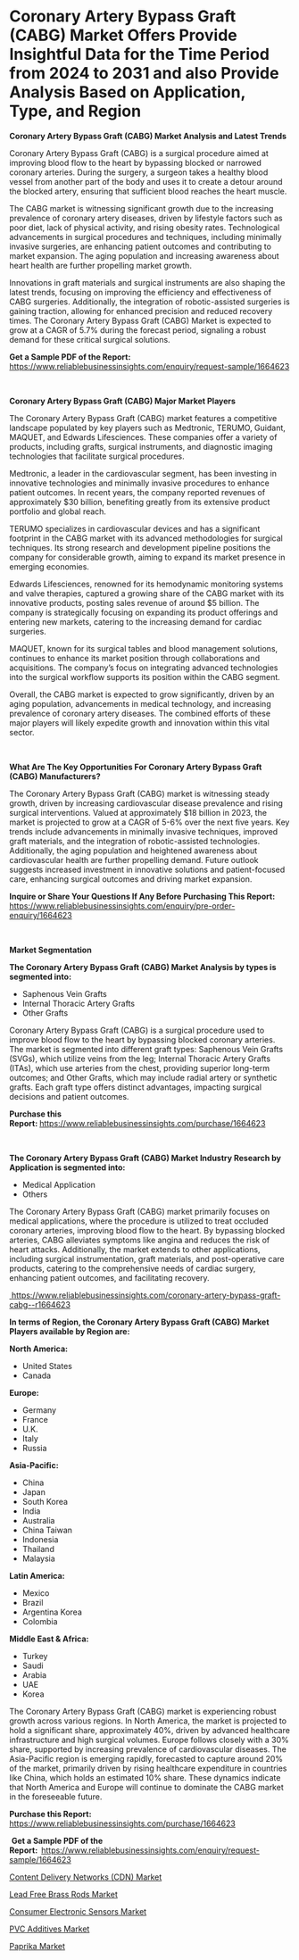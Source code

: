 <p><h1>Coronary Artery Bypass Graft (CABG) Market Offers Provide Insightful Data for the Time Period from 2024 to 2031 and also Provide Analysis Based on Application, Type, and Region</h1></p><p><strong>Coronary Artery Bypass Graft (CABG) Market Analysis and Latest Trends</strong></p>
<p><p>Coronary Artery Bypass Graft (CABG) is a surgical procedure aimed at improving blood flow to the heart by bypassing blocked or narrowed coronary arteries. During the surgery, a surgeon takes a healthy blood vessel from another part of the body and uses it to create a detour around the blocked artery, ensuring that sufficient blood reaches the heart muscle.</p><p>The CABG market is witnessing significant growth due to the increasing prevalence of coronary artery diseases, driven by lifestyle factors such as poor diet, lack of physical activity, and rising obesity rates. Technological advancements in surgical procedures and techniques, including minimally invasive surgeries, are enhancing patient outcomes and contributing to market expansion. The aging population and increasing awareness about heart health are further propelling market growth.</p><p>Innovations in graft materials and surgical instruments are also shaping the latest trends, focusing on improving the efficiency and effectiveness of CABG surgeries. Additionally, the integration of robotic-assisted surgeries is gaining traction, allowing for enhanced precision and reduced recovery times. The Coronary Artery Bypass Graft (CABG) Market is expected to grow at a CAGR of 5.7% during the forecast period, signaling a robust demand for these critical surgical solutions.</p></p>
<p><strong>Get a Sample PDF of the Report:&nbsp;</strong> <a href="https://www.reliablebusinessinsights.com/enquiry/request-sample/1664623?utm_campaign=84&utm_medium=2&utm_source=Github&utm_content=ia&utm_term=09122024&utm_id=coronary-artery-bypass-graft-cabg">https://www.reliablebusinessinsights.com/enquiry/request-sample/1664623</a></p>
<p>&nbsp;</p>
<p><strong>Coronary Artery Bypass Graft (CABG) Major Market Players</strong></p>
<p><p>The Coronary Artery Bypass Graft (CABG) market features a competitive landscape populated by key players such as Medtronic, TERUMO, Guidant, MAQUET, and Edwards Lifesciences. These companies offer a variety of products, including grafts, surgical instruments, and diagnostic imaging technologies that facilitate surgical procedures.</p><p>Medtronic, a leader in the cardiovascular segment, has been investing in innovative technologies and minimally invasive procedures to enhance patient outcomes. In recent years, the company reported revenues of approximately $30 billion, benefiting greatly from its extensive product portfolio and global reach.</p><p>TERUMO specializes in cardiovascular devices and has a significant footprint in the CABG market with its advanced methodologies for surgical techniques. Its strong research and development pipeline positions the company for considerable growth, aiming to expand its market presence in emerging economies.</p><p>Edwards Lifesciences, renowned for its hemodynamic monitoring systems and valve therapies, captured a growing share of the CABG market with its innovative products, posting sales revenue of around $5 billion. The company is strategically focusing on expanding its product offerings and entering new markets, catering to the increasing demand for cardiac surgeries.</p><p>MAQUET, known for its surgical tables and blood management solutions, continues to enhance its market position through collaborations and acquisitions. The company’s focus on integrating advanced technologies into the surgical workflow supports its position within the CABG segment.</p><p>Overall, the CABG market is expected to grow significantly, driven by an aging population, advancements in medical technology, and increasing prevalence of coronary artery diseases. The combined efforts of these major players will likely expedite growth and innovation within this vital sector.</p></p>
<p>&nbsp;</p>
<p><strong>What Are The Key Opportunities For Coronary Artery Bypass Graft (CABG) Manufacturers?</strong></p>
<p><p>The Coronary Artery Bypass Graft (CABG) market is witnessing steady growth, driven by increasing cardiovascular disease prevalence and rising surgical interventions. Valued at approximately $18 billion in 2023, the market is projected to grow at a CAGR of 5-6% over the next five years. Key trends include advancements in minimally invasive techniques, improved graft materials, and the integration of robotic-assisted technologies. Additionally, the aging population and heightened awareness about cardiovascular health are further propelling demand. Future outlook suggests increased investment in innovative solutions and patient-focused care, enhancing surgical outcomes and driving market expansion.</p></p>
<p><strong>Inquire or Share Your Questions If Any Before Purchasing This Report:</strong> <a href="https://www.reliablebusinessinsights.com/enquiry/pre-order-enquiry/1664623?utm_campaign=84&utm_medium=2&utm_source=Github&utm_content=ia&utm_term=09122024&utm_id=coronary-artery-bypass-graft-cabg">https://www.reliablebusinessinsights.com/enquiry/pre-order-enquiry/1664623</a></p>
<p>&nbsp;</p>
<p><strong>Market Segmentation</strong></p>
<p><strong>The Coronary Artery Bypass Graft (CABG) Market Analysis by types is segmented into:</strong></p>
<p><ul><li>Saphenous Vein Grafts</li><li>Internal Thoracic Artery Grafts</li><li>Other Grafts</li></ul></p>
<p><p>Coronary Artery Bypass Graft (CABG) is a surgical procedure used to improve blood flow to the heart by bypassing blocked coronary arteries. The market is segmented into different graft types: Saphenous Vein Grafts (SVGs), which utilize veins from the leg; Internal Thoracic Artery Grafts (ITAs), which use arteries from the chest, providing superior long-term outcomes; and Other Grafts, which may include radial artery or synthetic grafts. Each graft type offers distinct advantages, impacting surgical decisions and patient outcomes.</p></p>
<p><strong>Purchase this Report:&nbsp;</strong><a href="https://www.reliablebusinessinsights.com/purchase/1664623?utm_campaign=84&utm_medium=2&utm_source=Github&utm_content=ia&utm_term=09122024&utm_id=coronary-artery-bypass-graft-cabg">https://www.reliablebusinessinsights.com/purchase/1664623</a></p>
<p>&nbsp;</p>
<p><strong>The Coronary Artery Bypass Graft (CABG) Market Industry Research by Application is segmented into:</strong></p>
<p><ul><li>Medical Application</li><li>Others</li></ul></p>
<p><p>The Coronary Artery Bypass Graft (CABG) market primarily focuses on medical applications, where the procedure is utilized to treat occluded coronary arteries, improving blood flow to the heart. By bypassing blocked arteries, CABG alleviates symptoms like angina and reduces the risk of heart attacks. Additionally, the market extends to other applications, including surgical instrumentation, graft materials, and post-operative care products, catering to the comprehensive needs of cardiac surgery, enhancing patient outcomes, and facilitating recovery.</p></p>
<p><a href="https://www.reliablebusinessinsights.com/coronary-artery-bypass-graft-cabg--r1664623?utm_campaign=84&utm_medium=2&utm_source=Github&utm_content=ia&utm_term=09122024&utm_id=coronary-artery-bypass-graft-cabg">&nbsp;https://www.reliablebusinessinsights.com/coronary-artery-bypass-graft-cabg--r1664623</a></p>
<p><strong>In terms of Region, the Coronary Artery Bypass Graft (CABG) Market Players available by Region are:</strong></p>
<p>
    <p> <strong> North America: </strong>
        <ul>
            <li>United States</li>
            <li>Canada</li>
        </ul>
        </p> 
    <p> <strong> Europe: </strong>
        <ul>
            <li>Germany</li>
            <li>France</li>
            <li>U.K.</li>
            <li>Italy</li>
            <li>Russia</li>
        </ul>
        </p> 
    <p> <strong> Asia-Pacific: </strong>
        <ul>
            <li>China</li>
            <li>Japan</li>
            <li>South Korea</li>
            <li>India</li>
            <li>Australia</li>
            <li>China Taiwan</li>
            <li>Indonesia</li>
            <li>Thailand</li>
            <li>Malaysia</li>
        </ul>
        </p> 
    <p> <strong> Latin America: </strong>
        <ul>
            <li>Mexico</li>
            <li>Brazil</li>
            <li>Argentina Korea</li>
            <li>Colombia</li>
        </ul>
        </p> 
    <p> <strong> Middle East & Africa: </strong>
        <ul>
            <li>Turkey</li>
            <li>Saudi</li>
            <li>Arabia</li>
            <li>UAE</li>
            <li>Korea</li>
        </ul>
    </p>
    </p>
<p><p>The Coronary Artery Bypass Graft (CABG) market is experiencing robust growth across various regions. In North America, the market is projected to hold a significant share, approximately 40%, driven by advanced healthcare infrastructure and high surgical volumes. Europe follows closely with a 30% share, supported by increasing prevalence of cardiovascular diseases. The Asia-Pacific region is emerging rapidly, forecasted to capture around 20% of the market, primarily driven by rising healthcare expenditure in countries like China, which holds an estimated 10% share. These dynamics indicate that North America and Europe will continue to dominate the CABG market in the foreseeable future.</p></p>
<p><strong>Purchase this Report: </strong><a href="https://www.reliablebusinessinsights.com/purchase/1664623?utm_campaign=84&utm_medium=2&utm_source=Github&utm_content=ia&utm_term=09122024&utm_id=coronary-artery-bypass-graft-cabg">https://www.reliablebusinessinsights.com/purchase/1664623</a></p>
<p>&nbsp;<strong>Get a Sample PDF of the Report:&nbsp;&nbsp;</strong><a href="https://www.reliablebusinessinsights.com/enquiry/request-sample/1664623?utm_campaign=84&utm_medium=2&utm_source=Github&utm_content=ia&utm_term=09122024&utm_id=coronary-artery-bypass-graft-cabg">https://www.reliablebusinessinsights.com/enquiry/request-sample/1664623</a></p>
<p><strong></strong></p>
<p><p><a href="https://github.com/jontyhinseyxe/Market-Research-Report-List-1/blob/main/content-delivery-networks-cdn-market.md?utm_campaign=84&utm_medium=2&utm_source=Github&utm_content=ia&utm_term=09122024&utm_id=coronary-artery-bypass-graft-cabg">Content Delivery Networks (CDN) Market</a></p><p><a href="https://www.linkedin.com/pulse/lead-free-brass-rods-market-revenue-insights-48-cagr-growth-vxj0e?utm_campaign=84&utm_medium=2&utm_source=Github&utm_content=ia&utm_term=09122024&utm_id=coronary-artery-bypass-graft-cabg">Lead Free Brass Rods Market</a></p><p><a href="https://github.com/AngelaWalsh696/Market-Research-Report-List-1/blob/main/consumer-electronic-sensors-market.md?utm_campaign=84&utm_medium=2&utm_source=Github&utm_content=ia&utm_term=09122024&utm_id=coronary-artery-bypass-graft-cabg">Consumer Electronic Sensors Market</a></p><p><a href="https://www.linkedin.com/pulse/mapping-pvc-additives-market-trends-challenges-breakthroughs-rf2ie?utm_campaign=84&utm_medium=2&utm_source=Github&utm_content=ia&utm_term=09122024&utm_id=coronary-artery-bypass-graft-cabg">PVC Additives Market</a></p><p><a href="https://www.linkedin.com/pulse/projecting-paprika-markets-rapid-growthwith-cagr-49-from-2024-snq5c?utm_campaign=84&utm_medium=2&utm_source=Github&utm_content=ia&utm_term=09122024&utm_id=coronary-artery-bypass-graft-cabg">Paprika Market</a></p></p>